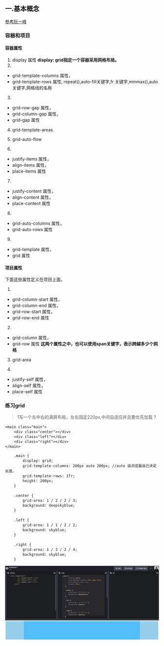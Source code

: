 ## 一.基本概念
[参考阮一峰](http://www.ruanyifeng.com/blog/2019/03/grid-layout-tutorial.html)
### 容器和项目
#### 容器属性
1. display 属性
    **display: grid指定一个容器采用网格布局。**
2. 
- grid-template-columns 属性，
- grid-template-rows 属性,
repeat(),auto-fill关键字,fr 关键字,minmax(),auto 关键字,网格线的名称
3.
- grid-row-gap 属性，
- grid-column-gap 属性，
- grid-gap 属性
4. grid-template-areas

5. grid-auto-flow

6. 
- justify-items 属性，
- align-items 属性，
- place-items 属性

7. 
- justify-content 属性，
- align-content 属性，
- place-content 属性

8. 
- grid-auto-columns 属性，
- grid-auto-rows 属性

9. 
- grid-template 属性，
- grid 属性

#### 项目属性
下面这些属性定义在项目上面。

1. 
- grid-column-start 属性，
- grid-column-end 属性，
- grid-row-start 属性，
- grid-row-end 属性

2. 
- grid-column 属性，
- grid-row 属性
**这两个属性之中，也可以使用span关键字，表示跨越多少个网格**

3. grid-area

4. 
- justify-self 属性，
- align-self 属性，
- place-self 属性

### 练习grid

> 1写一个左中右的满屏布局，左右固定220px,中间自适应并且要优先加载 ?

```
<main class="main">
    <div class="center"></div>
    <div class="left"></div>
    <div class="right"></div>
</main>
```
```
    .main {
        display: grid;
        grid-template-columns: 200px auto 200px; //auto 由浏览器自己决定长度。
        grid-template-rows: 1fr;
        height: 200px;
    }

    .center {
        grid-area: 1 / 2 / 2 / 3;
        background: deepskyblue;
    }

    .left {
        grid-area: 1 / 1 / 2 / 2;
        background: skyblue;
    }

    .right {
        grid-area: 1 / 3 / 2 / 4;
        background: skyblue;
    }

 ```
![img](../img/gridtest.jpg)
